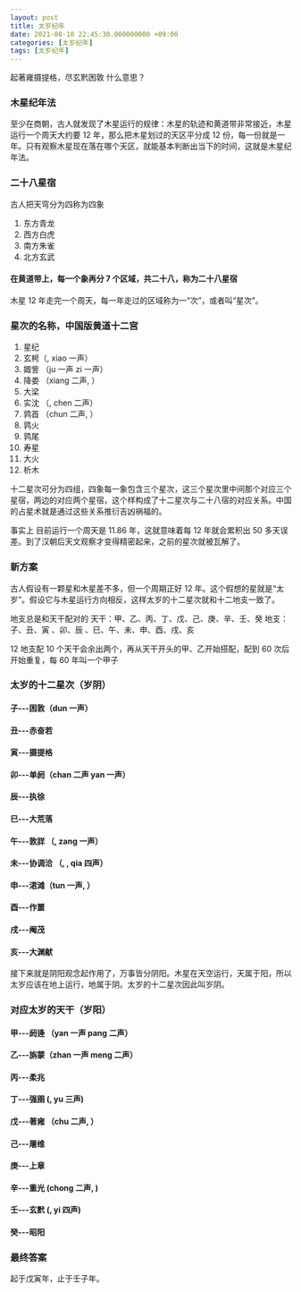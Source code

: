```yaml
---
layout: post
title: 太岁纪年
date: 2021-08-10 22:45:30.000000000 +09:00
categories: [太岁纪年]
tags: [太岁纪年]
---
```


起著雍摄提格，尽玄黓困敦 什么意思？

### 木星纪年法

至少在商朝，古人就发现了木星运行的规律：木星的轨迹和黄道带非常接近，木星运行一个周天大约要 12 年，那么把木星划过的天区平分成 12 份，每一份就是一年。只有观察木星现在落在哪个天区，就能基本判断出当下的时间，这就是木星纪年法。

### 二十八星宿

古人把天穹分为四称为四象

1. 东方青龙
2. 西方白虎
3. 南方朱雀
4. 北方玄武

#### 在黄道带上，每一个象再分 7 个区域，共二十八，称为二十八星宿

木星 12 年走完一个周天，每一年走过的区域称为一“次”，或者叫“星次”。

### 星次的名称，中国版黄道十二宫

1. 星纪
2. 玄枵（, xiao 一声）
3. 娵訾 （ju 一声 zi 一声）
4. 降娄 （xiang 二声, ）
5. 大梁
6. 实沈 （, chen 二声）
7. 鹑首 （chun 二声, ）
8. 鹑火
9. 鹑尾
10. 寿星
11. 大火
12. 析木

十二星次可分为四组，四象每一象包含三个星次，这三个星次里中间那个对应三个星宿，两边的对应两个星宿，这个样构成了十二星次与二十八宿的对应关系。中国的占星术就是通过这些关系推衍吉凶祸福的。

事实上 目前运行一个周天是 11.86 年，这就意味着每 12 年就会累积出 50 多天误差。到了汉朝后天文观察才变得精密起来，之前的星次就被瓦解了。

### 新方案

古人假设有一颗星和木星差不多，但一个周期正好 12 年。这个假想的星就是“太岁”。假设它与木星运行方向相反，这样太岁的十二星次就和十二地支一致了。

地支总是和天干配对的
天干：甲、乙、丙、丁、戊、己、庚、辛、壬、癸
地支：子、丑、寅 、卯、辰 、巳、午、未、申、酉、戌、亥

12 地支配 10 个天干会余出两个，再从天干开头的甲、乙开始搭配，配到 60 次后开始重复，每 60 年叫一个甲子

### 太岁的十二星次（岁阴）

#### 子---困敦（dun 一声）

#### 丑---赤奋若

#### 寅---摄提格

#### 卯---单阏（chan 二声 yan 一声）

#### 辰---执徐

#### 巳---大荒落

#### 午---敦牂 （, zang 一声）

#### 未---协调洽 （, , qia 四声）

#### 申---涒滩（tun 一声, ）

#### 酉---作噩

#### 戌---阉茂

#### 亥---大渊献

接下来就是阴阳观念起作用了，万事皆分阴阳。木星在天空运行，天属于阳，所以太岁应该在地上运行，地属于阴。太岁的十二星次因此叫岁阴。

### 对应太岁的天干（岁阳）

#### 甲---阏逄 （yan 一声 pang 二声）

#### 乙---旃蒙（zhan 一声 meng 二声）

#### 丙---柔兆

#### 丁---强圉 (, yu 三声)

#### 戊---著雍 （chu 二声, ）

#### 己---屠维

#### 庚---上章

#### 辛---重光 (chong 二声, )

#### 壬---玄黓 (, yi 四声)

#### 癸---昭阳

### 最终答案

起于戊寅年，止于壬子年。
